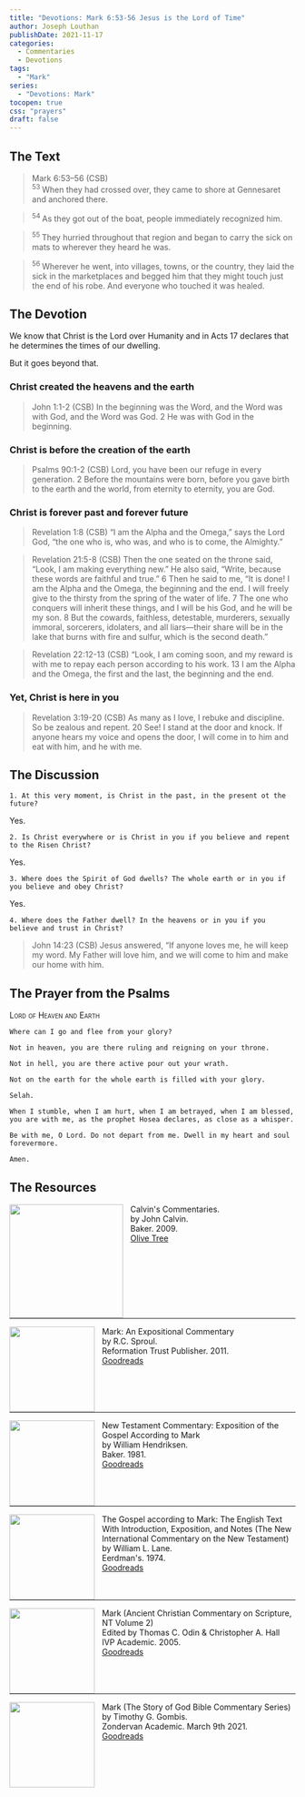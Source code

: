 ```yaml
---
title: "Devotions: Mark 6:53-56 Jesus is the Lord of Time"
author: Joseph Louthan
publishDate: 2021-11-17
categories:
  - Commentaries
  - Devotions
tags:
  - "Mark"
series:
  - "Devotions: Mark"
tocopen: true
css: "prayers"
draft: false
---
```

## The Text

>Mark 6:53–56 (CSB)  
><sup> 53 </sup> When they had crossed over, they came to shore at Gennesaret and anchored there. 

><sup> 54 </sup> As they got out of the boat, people immediately recognized him. 

><sup> 55 </sup> They hurried throughout that region and began to carry the sick on mats to wherever they heard he was. 

><sup> 56 </sup> Wherever he went, into villages, towns, or the country, they laid the sick in the marketplaces and begged him that they might touch just the end of his robe. And everyone who touched it was healed.

## The Devotion

We know that Christ is the Lord over Humanity and in Acts 17 declares that he determines the times of our dwelling.

But it goes beyond that.

### Christ created the heavens and the earth

>John 1:1-2 (CSB) In the beginning was the Word, and the Word was with God, and the Word was God. 2 He was with God in the beginning.

### Christ is before the creation of the earth

>Psalms 90:1-2 (CSB) Lord, you have been our refuge
in every generation.
2 Before the mountains were born,
before you gave birth to the earth and the world,
from eternity to eternity, you are God.

### Christ is forever past and forever future

>Revelation 1:8 (CSB) “I am the Alpha and the Omega,” says the Lord God, “the one who is, who was, and who is to come, the Almighty.”

>Revelation 21:5-8 (CSB) Then the one seated on the throne said, “Look, I am making everything new.” He also said, “Write, because these words are faithful and true.” 6 Then he said to me, “It is done! I am the Alpha and the Omega, the beginning and the end. I will freely give to the thirsty from the spring of the water of life. 7 The one who conquers will inherit these things, and I will be his God, and he will be my son. 8 But the cowards, faithless, detestable, murderers, sexually immoral, sorcerers, idolaters, and all liars—their share will be in the lake that burns with fire and sulfur, which is the second death.”

>Revelation 22:12-13 (CSB) “Look, I am coming soon, and my reward is with me to repay each person according to his work. 13 I am the Alpha and the Omega, the first and the last, the beginning and the end.

### Yet, Christ is here in you

>Revelation 3:19-20 (CSB) As many as I love, I rebuke and discipline. So be zealous and repent. 20 See! I stand at the door and knock. If anyone hears my voice and opens the door, I will come in to him and eat with him, and he with me.

## The Discussion

```text
1. At this very moment, is Christ in the past, in the present ot the future?
```

Yes.

```text
2. Is Christ everywhere or is Christ in you if you believe and repent to the Risen Christ?
```

Yes.

```text
3. Where does the Spirit of God dwells? The whole earth or in you if you believe and obey Christ?
```

Yes.

```text
4. Where does the Father dwell? In the heavens or in you if you believe and trust in Christ?
```

>John 14:23 (CSB) Jesus answered, “If anyone loves me, he will keep my word. My Father will love him, and we will come to him and make our home with him.

## The Prayer from the Psalms

>

<div style='font-variant: small-caps;'>
Lord of Heaven and Earth
</div>

```text
Where can I go and flee from your glory?

Not in heaven, you are there ruling and reigning on your throne.

Not in hell, you are there active pour out your wrath.

Not on the earth for the whole earth is filled with your glory.

Selah.

When I stumble, when I am hurt, when I am betrayed, when I am blessed, you are with me, as the prophet Hosea declares, as close as a whisper.

Be with me, O Lord. Do not depart from me. Dwell in my heart and soul forevermore.

Amen.
```

<div style="page-break-after: always;"></div>


## The Resources

<p style="clear:both;">

<img src="/images/resources/commentary-calvin-set.png" align="left" width="200" style="padding-right: 10px" />Calvin's Commentaries.  
by John Calvin.  
Baker. 2009.  
[Olive Tree](https://www.olivetree.com/store/product.php?productid=17517)

<p style="clear:both;">

---

<img src="/images/resources/commentary-mark-sproul.jpg" align="left" width="150" style="padding-right: 10px" />Mark: An Expositional Commentary  
by R.C. Sproul.  
Reformation Trust Publisher. 2011.  
[Goodreads](https://www.goodreads.com/book/show/13329901-mark?ac=1&from_search=true&qid=AjPCOwNAXj&rank=1)

<p style="clear:both;">

---

<img src="/images/resources/commentary-mark-hendriksen.jpg" align="left" width="150" style="padding-right: 10px" />New Testament Commentary: Exposition of the Gospel According to Mark  
by William Hendriksen.  
Baker. 1981.  
[Goodreads](https://www.goodreads.com/book/show/2365098.Mark)

<p style="clear:both;">

---

<img src="/images/resources/commentary-mark-lane.jpg" align="left" width="150" style="padding-right: 10px" />The Gospel according to Mark: The English Text With Introduction, Exposition, and Notes (The New International Commentary on the New Testament)  
by William L. Lane.  
Eerdman's. 1974.  
[Goodreads](https://www.goodreads.com/book/show/978619.The_Gospel_of_Mark?from_search=true&from_srp=true&qid=UOUMUiJ7z4&rank=2)

<p style="clear:both;">

---

<img src="/images/resources/commentary-mark-oden.jpg" align="left" width="150" style="padding-right: 10px" />Mark (Ancient Christian Commentary on Scripture, NT Volume 2)  
Edited by Thomas C. Odin & Christopher A. Hall  
IVP Academic. 2005.  
[Goodreads](https://www.goodreads.com/book/show/33015669-mark)

<p style="clear:both;">

---

<img src="/images/resources/commentary-mark-gombis.jpg" align="left" width="150" style="padding-right: 10px" />Mark (The Story of God Bible Commentary Series)  
by Timothy G. Gombis.   
Zondervan Academic. March 9th 2021.  
[Goodreads](https://www.goodreads.com/book/show/54287613-mark)

<p style="clear:both;">
